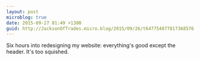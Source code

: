 ```yaml
---
layout: post
microblog: true
date: 2015-09-27 01:49 +1300
guid: http://JacksonOfTrades.micro.blog/2015/09/26/t647754877817368576.html
---
```

Six hours into redesigning my website: everything's good except the header. It's too squished.
